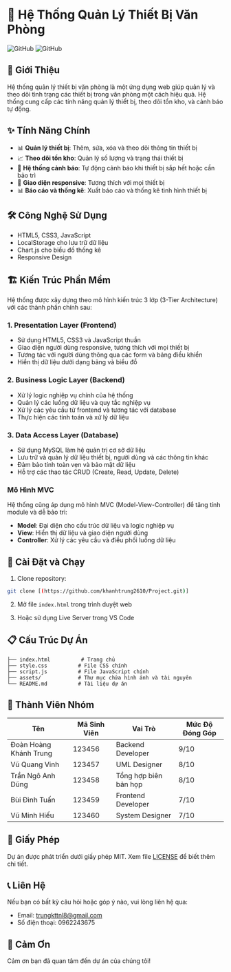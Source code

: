 # 🏢 Hệ Thống Quản Lý Thiết Bị Văn Phòng

![GitHub](https://img.shields.io/badge/version-1.0.0-blue)
![GitHub](https://img.shields.io/badge/license-MIT-green)

## 📝 Giới Thiệu

Hệ thống quản lý thiết bị văn phòng là một ứng dụng web giúp quản lý và theo dõi tình trạng các thiết bị trong văn phòng một cách hiệu quả. Hệ thống cung cấp các tính năng quản lý thiết bị, theo dõi tồn kho, và cảnh báo tự động.

## ✨ Tính Năng Chính

- 📊 **Quản lý thiết bị**: Thêm, sửa, xóa và theo dõi thông tin thiết bị
- 📈 **Theo dõi tồn kho**: Quản lý số lượng và trạng thái thiết bị
- 🔔 **Hệ thống cảnh báo**: Tự động cảnh báo khi thiết bị sắp hết hoặc cần bảo trì
- 📱 **Giao diện responsive**: Tương thích với mọi thiết bị
- 📊 **Báo cáo và thống kê**: Xuất báo cáo và thống kê tình hình thiết bị

## 🛠️ Công Nghệ Sử Dụng

- HTML5, CSS3, JavaScript
- LocalStorage cho lưu trữ dữ liệu
- Chart.js cho biểu đồ thống kê
- Responsive Design

## 🏗️ Kiến Trúc Phần Mềm

Hệ thống được xây dựng theo mô hình kiến trúc 3 lớp (3-Tier Architecture) với các thành phần chính sau:

### 1. Presentation Layer (Frontend)
- Sử dụng HTML5, CSS3 và JavaScript thuần
- Giao diện người dùng responsive, tương thích với mọi thiết bị
- Tương tác với người dùng thông qua các form và bảng điều khiển
- Hiển thị dữ liệu dưới dạng bảng và biểu đồ

### 2. Business Logic Layer (Backend)
- Xử lý logic nghiệp vụ chính của hệ thống
- Quản lý các luồng dữ liệu và quy tắc nghiệp vụ
- Xử lý các yêu cầu từ frontend và tương tác với database
- Thực hiện các tính toán và xử lý dữ liệu

### 3. Data Access Layer (Database)
- Sử dụng MySQL làm hệ quản trị cơ sở dữ liệu
- Lưu trữ và quản lý dữ liệu thiết bị, người dùng và các thông tin khác
- Đảm bảo tính toàn vẹn và bảo mật dữ liệu
- Hỗ trợ các thao tác CRUD (Create, Read, Update, Delete)

### Mô Hình MVC
Hệ thống cũng áp dụng mô hình MVC (Model-View-Controller) để tăng tính module và dễ bảo trì:
- **Model**: Đại diện cho cấu trúc dữ liệu và logic nghiệp vụ
- **View**: Hiển thị dữ liệu và giao diện người dùng
- **Controller**: Xử lý các yêu cầu và điều phối luồng dữ liệu
  
## 🚀 Cài Đặt và Chạy

1. Clone repository:
```bash
git clone [(https://github.com/khanhtrung2610/Project.git)]
```

2. Mở file `index.html` trong trình duyệt web

3. Hoặc sử dụng Live Server trong VS Code

## 📋 Cấu Trúc Dự Án

```
├── index.html          # Trang chủ
├── style.css          # File CSS chính
├── script.js          # File JavaScript chính
├── assets/            # Thư mục chứa hình ảnh và tài nguyên
└── README.md          # Tài liệu dự án
```

## 👥 Thành Viên Nhóm

| Tên | Mã Sinh Viên | Vai Trò | Mức Độ Đóng Góp |
|-----|-------------|---------|----------------|
| Đoàn Hoàng Khánh Trung | 123456 | Backend Developer | 9/10 |
| Vũ Quang Vinh | 123457 | UML Designer | 8/10 |
| Trần Ngô Anh Dũng | 123458 | Tổng hợp biên bản họp | 8/10 |
| Bùi Đình Tuấn | 123459 | Frontend Developer | 7/10 |
| Vũ Minh Hiếu | 123460 | System Designer | 7/10 |

## 📄 Giấy Phép

Dự án được phát triển dưới giấy phép MIT. Xem file [LICENSE](LICENSE) để biết thêm chi tiết.

## 📞 Liên Hệ

Nếu bạn có bất kỳ câu hỏi hoặc góp ý nào, vui lòng liên hệ qua:
- Email: trungkttnl8@gmail.com
- Số điện thoại: 0962243675

## 🙏 Cảm Ơn

Cảm ơn bạn đã quan tâm đến dự án của chúng tôi!
